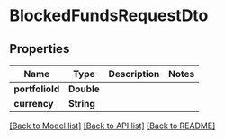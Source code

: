# BlockedFundsRequestDto

## Properties
Name | Type | Description | Notes
------------ | ------------- | ------------- | -------------
**portfolioId** | **Double** |  | 
**currency** | **String** |  | 

[[Back to Model list]](../README.md#documentation-for-models) [[Back to API list]](../README.md#documentation-for-api-endpoints) [[Back to README]](../README.md)


